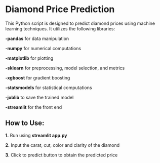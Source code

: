 # Diamond Price Prediction

This Python script is designed to predict diamond prices using machine learning techniques. It utilizes the following libraries:

**-pandas** for data manipulation

**-numpy** for numerical computations

**-matplotlib** for plotting

**-sklearn** for preprocessing, model selection, and metrics

**-xgboost** for gradient boosting

**-statsmodels** for statistical computations

**-joblib** to save the trained model

**-streamlit** for the front end

## How to Use:

**1.** Run using **streamlit app.py**

**2.** Input the carat, cut, color and clarity of the diamond

**3.** Click to predict button to obtain the predicted price
